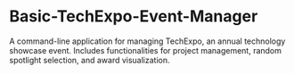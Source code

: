 # Basic-TechExpo-Event-Manager
A command-line application for managing TechExpo, an annual technology showcase event. Includes functionalities for project management, random spotlight selection, and award visualization.
